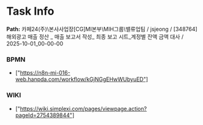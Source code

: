 # Task Info

**Path:** 카페24(주)\본사사업장\[CG]MI본부\MIH그룹\밸류업팀 / jsjeong / [348764] 해외광고 매출 정산 _ 매출 보고서 작성_ 최종 보고 시트_계정별 잔액 금액 대사 / 2025-10-01_00-00-00

### BPMN
- ["https://n8n-mi-016-web.hanpda.com/workflow/kGjNGgEHwWUbyuED"]

### WIKI
- ["https://wiki.simplexi.com/pages/viewpage.action?pageId=2754389844"]

